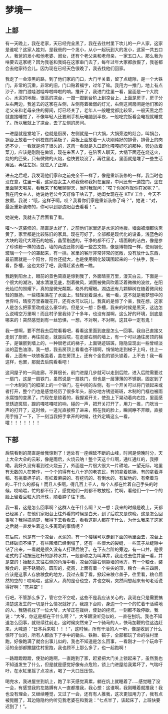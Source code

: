 # 梦境一

## 上部

有一天晚上，我在老家，天已经完全黑了，我在去往村里下坎儿的一户人家，这家是谁呢？这家人姓刘，是我爸的一个发小，从小一起玩到大的发小，这家一共五口人，我爸的发小和他老婆、闺女，还有个老父亲和老母亲，一家五口人。那么我为啥要去这家呢？因为我爸和我妈在这家串门去了，每年过年大家都放假了，我爸都会去他家待会儿。因为现在已经天色很晚了，我去找他们回家。

我走了一会漆黑的路，到了他们家的门口，大门半关着，留了点缝隙，是一个大铁门，非常的沉重，非常的旧，门口贴着福字，过年了嘛。我用力一推门，地上有点沙子，蹭门滋哇滋哇哗啦哗啦的响。推开了，我进门往里一看，里面是一个大院心，水泥的地板，很高的凉台，一蹬一蹬到台阶上到凉台上，上面是房子，房子分左右两边，我爸去的这家在左侧，左侧亮着微弱的灯光，右侧这间房间是他们家的老父亲和老母亲住的房间，灯已经关了，老年人一般睡觉都比较早，一般天黑之后就直接睡觉了，不像年轻人还要刷手机玩电脑到半夜，一般吃完饭看会电视就睡觉了。所以我就上了凉台，去了左侧的房间。

一进屋就是堂地下，也就是厨房，左侧就是一口大锅，大锅旁边的灶台，叫锅台，锅台上放着一个树桩做的菜板子，菜板上面放着一大块刚炖好的排骨，排骨上的肉还不少，一看就是炖了很久的，这肉一看就是入口即化嘎嘎好吃的那种，旁边放着菜刀，应该是刚刚在做饭，现在来客人了，在陪客人聊天，大锅下面还在烧这火，烧的的匹柴，只有微微的火焰，也快要烧没了。再往里走，里面就是堆了一些生活用品，再往左拐，就进入了正屋。

进去之后呢，我发现他们家和之前完全不一样了，像是重新装修的一样，我当时也没在意，往里一看，这家店女主人和我爸和我妈在里屋，中间还有一道拉门，坐在里面聊天喝茶，看我来了和我聊聊天，当时我就问：“哎？你家咋就你在家呢？”，我在问女主人，她说她老公今天好像干啥去了，她闺女现在在 KTV 工作，今天不放假。我说：“哦，这样子啊。哎？我看你们家是重新装修了吗？”，她说：“对，最近重新装修的，你可以到那边阳台去看看！”。

她说完，我就去了后面看了看。

嚯～～这装修的，简直是太好了，之前他们家里还是水泥的地板，墙面被烟都快熏黄了，家里都是比较陈旧的家具。现在可好了，全部都是现代化的设备，浅蓝色的大块的现代大理石的地板，晶莹剔透的，干净的都不行了，墙面刷的洁白，像是参了珍珠粉一样的洁白，墙的两边还陈列着一些古文物，像是博物馆一样，使用钢化玻璃一个一个的罩起来，有一排。家里的客厅非常非常的宽敞，没有放什么东西，最前面就是一个阳台，阳台还挺大，也是使用钢化玻璃围起来的一个扶手，我一看，卧槽，这也太好了吧，我得赶紧去瞧一瞧。

我跑到阳台上，眼前的景色简直是惊到我了，外面晴空万里，漫天白云，下面是一个很大的湖泊，湖水清澈见底，刮着微风，湖面被微风吹着泛着微微的波纹，在阳光灿烂的照耀下，真的是微光粼粼，格外的耀眼。湖边还有几颗柳树在随着微风轻轻的飘扬，一些枝条落在了水面上，轻轻划着湖水。我一看，这不就是我梦想中的世界吗，晴空万里春暖花开，还有水可以玩儿，我真的是惊了个呆，我在想，这家人是怎么把家里改成这么豪华的。但是又一想：卧槽，我来的时候是黑天，这边怎么说晴空万里啊！而且村子里我待了十多年，也没有湖啊，这么好的环境，到底是哪来的！突然感觉到有一丝恐惧，一想，不对啊，不对啊，这其中一定有鬼！

我一想啊，要不然我去后院看看吧，看看这里面到底是怎么一回事。我自己直接又走到了厨房，再往前走，就是后院，在走廊右侧的墙上，有一个可以通往房顶的梯子，是镶嵌到墙上的，一种很老式的梯子，上面锈迹斑斑，隐隐显现出一些曾经淡淡的蓝色油漆。我一想，我去房顶上看看也不错啊，悄悄地走到梯子上吗，往上一看，上面有一块铁板盖着，盖在房顶上，还有个金色的锁头锁着，上不去！我一看这样，也罢，那就去后院看看吧！

这间屋子的一间走廊，不算很长，前门进屋几步就可以走到后院，进入后院需要过一扇门，这是一扇铁门，虽然说是一扇铁门，但也是一层薄薄的不锈钢，固定到了一个木制的门的框架上的一个铁门，在中间的左侧，有一个开关可以将门锁起来或者打开，整个门也是感觉经历了很多年头，部分地方锈迹斑斑，木制的门框也被雨水腐蚀的变黑了。门现在是锁着的，我握紧开关，使劲上下晃动着向右拉，里面感觉锈迹斑斑，蹭的嘎吱嘎吱的响，碰的一声，把开关打开了，用力一推，门咣当一声的打开了，这时候，一道光直接照了进来，照在我的脸上，瞬间睁不开眼，直接用手挡了一下，下一刻当我把手拿开的时候，往外定睛这么一看，嚯！！！！！！！

## 下部

后院看到的简直是给我惊到了！远处有一座绵延不断的山峰，时间是傍晚时分，天上大朵大朵的云彩，像是雨后，火烧云呐！整个天这个红啊，通红通红的，我擦嘞，我好久没有看到过火烧云了，外面是一片很大很大一片耕地，一望无际，地里有无数的人在劳作，一个个的得有七八十岁的老农民，有的拿着铁锹、有的拿着洋稿、有挑着担子的、有扛着麻袋的、有挖坑的、有倒水的、有犁地的、有牵着马的...干什么的都有！而且人多啊，得几百上千人，每个人都在忙着自己手头的时候，哎呦喂，忙的都不行了，感觉他们一刻都不敢放松，忙啊，看他们一个一个的脸上留着豆粒大的汗珠，顺着脖子往下流。

我一看，这是怎么回事啊？这群人在干什么啊？又一想：我来的时候是晚上，天都已经黑了，在他们家阳台上往外看的时候是白天，到了后院又是傍晚，这是怎么回事呢？我得搞清楚，我得下去看看去，看看这群人都在干什么，为什么我来了这家之后就一直发生着这么多离奇的事情呢？

在后院，也是有一个凉台，水泥的，有一个楼梯可以走到下面的地里面去，凉台上已经破旧不堪了，有些围墙已经倒塌了，还有一些很大的裂缝，一些蒿子从缝隙中钻了出来，一看就是很久没有人打理后院了。在下去台阶的旁边，有一口井，是很老式的手动按压杠杆的那种水井，一般都称之为叫洋井，我走过去往井里一看，井是空的！抬起头又往右侧的角落中看，凉台的最右侧靠墙的地方，有一个粮仓，装粮食的，是不锈钢的，圆形的，挺高，上面有着一个尖尖的顶，粮仓一共三四层，应该是这家人存放粮食的地方，我过去看了看，掀起来粮仓盖子，往里看，粮仓居然的空的！哎呦喂，这家人，真的是仓也空，井也空啊，突然间想起来有句老话说得好啊：“苍井空”！

行吧，不管那么多了，管它空不空呢，这些不是我应该关心的，我现在只是需要搞清楚这发生的一切是什么情况就好了。我跑下台阶，身边一个一个的忙着干活耕地的人，我随机找了一位大爷，大爷正在栽树，使劲的挖坑，一刻都不敢停歇，我说：“大爷，你这是都在干什么啊？”，大爷跟没听见似的，一直在刨坑。我也不知道怎么回事，就继续往前走，这时候突然来了一个骑马的人，快马加鞭的往这边赶来，大喊道：“日本兵来啦！！！”，这时候，所有干活的人一听，像是收到了什么惊吓了似的，所有人都放下了手中的锄头、铁锹、镐子，全部都玩了命的往村里跑，好像跑满了就会出事儿似的，我也不知道是怎么回事，一看刚才一个个玩命干活的全部都撒腿往村里跑，我也顾不上那么多了，也一起跑啊！

一路蹬蹬蹬蹬，使劲的跑啊，一直跑到了家，赶紧把大门关上锁起来了，虽然我也不知道发生了什么，但是就是感觉好像有点危险，锁上门进屋给我累坏了，气喘吁吁，在水缸里摇了点凉水，喝了一大口压压惊。

喝完水，我进屋坐到炕上，跑了半天感觉真累，躺在炕上就睡着了.....感觉睡了没一会，有感觉我的左胳膊有人一直都推我，我心想：这谁啊，我刚睡着就推我！我也没有理会，又继续睡觉，又过了一会，还有有人推我，这次更加用力了，我有点被晃醒了，耳边隐隐约约听见我老婆在和我说：“七点半了，该起床了，上班快要迟到了！”。
